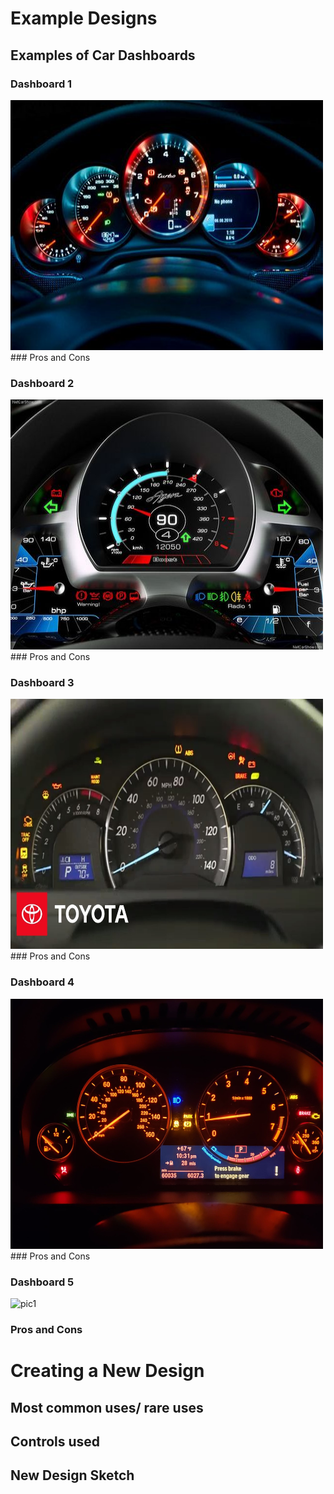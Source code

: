 # Example Designs

## Examples of Car Dashboards 
### Dashboard 1
 <img src="images2/pic1.jpeg" width="500" height="400"> 
### Pros and Cons
 
### Dashboard 2
<img src="images2/pic2.jpeg" width="500" height="400">
### Pros and Cons

### Dashboard 3
<img src="images2/pic3.jpeg" width="500" height="400">
### Pros and Cons

### Dashboard 4
<img src="images2/pic4.jpeg" width="500" height="400">
### Pros and Cons

### Dashboard 5
![pic1](/images2/pic5.HEIC#left)
### Pros and Cons

# Creating a New Design

## Most common uses/ rare uses

## Controls used

## New Design Sketch
